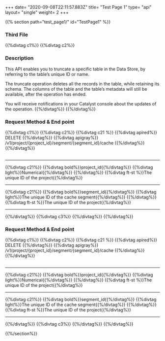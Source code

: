 +++
date= "2020-09-08T22:11:57.883Z"
title= "Test Page 1"
type= "api"
layout= "single"
weight= 2
+++

{{% section path="test_page1/" id="TestPage1" %}}

### Third File 

{{%divtag c1%}}
{{%divtag c2%}}

### Description

This API enables you to truncate a specific table in the Data Store, by referring to the table’s unique ID or name. 

The truncate operation deletes all the records in the table, while retaining its schema. The columns of the table and the table’s metadata will still be available, after the operation has ended. 

You will receive notifications in your Catalyst console about the updates of the operation.
{{%/divtag%}}
{{%/divtag%}}

### Request Method & End point

{{%divtag c1%}}
{{%divtag c2%}}
{{%divtag c21 %}}
{{%divtag apired%}}
DELETE
{{%/divtag%}}
{{%divtag apigray%}}
/v1/project/{project_id}/segment/{segment_id}/cache
{{%/divtag%}}
{{%/divtag%}}
<hr style="margin-top:30px;"/>
{{%divtag c21%}}
{{%divtag bold%}}project_id{{%/divtag%}}
{{%divtag light%}}Numerical{{%/divtag%}}
{{%/divtag%}}
{{%divtag ft-st %}}The unique ID of the project{{%/divtag%}}
<hr/>
{{%divtag c21%}}
{{%divtag bold%}}segment_id{{%/divtag%}}
{{%divtag light%}}The unique ID of the cache segment{{%/divtag%}}
{{%/divtag%}}
{{%divtag ft-st %}}The unique ID of the project{{%/divtag%}}
<hr/>
{{%/divtag%}}
{{%divtag c3%}}
<!-- {{% panel_with_select header="Sample Request" key="firstone" %}}
{{% /panel_with_select %}} -->
{{%/divtag%}}
{{%/divtag%}}


<!-- second page -->

### Request Method & End point

{{%divtag c1%}}
{{%divtag c2%}}
{{%divtag c21 %}}
{{%divtag apired%}}
DELETE
{{%/divtag%}}
{{%divtag apigray%}}
/v1/project/{project_id}/segment/{segment_id}/cache
{{%/divtag%}}
{{%/divtag%}}
<hr style="margin-top:30px;"/>
{{%divtag c21%}}
{{%divtag bold%}}project_id{{%/divtag%}}
{{%divtag light%}}Numerical{{%/divtag%}}
{{%/divtag%}}
{{%divtag ft-st %}}The unique ID of the project{{%/divtag%}}
<hr/>
{{%divtag c21%}}
{{%divtag bold%}}segment_id{{%/divtag%}}
{{%divtag light%}}The unique ID of the cache segment{{%/divtag%}}
{{%/divtag%}}
{{%divtag ft-st %}}The unique ID of the project{{%/divtag%}}
<hr/>
{{%/divtag%}}
{{%divtag c3%}}
<!-- {{% panel_with_select header="Sample Request1" key="secondone" %}}{{% /panel_with_select %}} -->
{{%/divtag%}}
{{%/divtag%}}

{{%/section%}}
